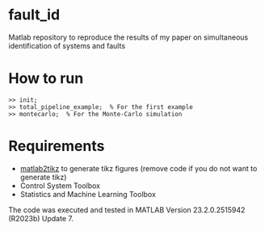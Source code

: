 # fault_id
Matlab repository to reproduce the results of my paper on simultaneous identification of systems and faults

# How to run
```
>> init;
>> total_pipeline_example;  % For the first example
>> montecarlo;  % For the Monte-Carlo simulation
```

# Requirements
* [matlab2tikz](https://github.com/matlab2tikz/matlab2tikz) to generate tikz figures (remove code if you do not want to generate tikz)
* Control System Toolbox
* Statistics and Machine Learning Toolbox

The code was executed and tested in MATLAB Version 23.2.0.2515942 (R2023b) Update 7.
